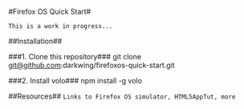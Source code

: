 #Firefox OS Quick Start#

`This is a work in progress...`

##Installation##

###1.  Clone this repository###
	git clone git@github.com:darkwing/firefoxos-quick-start.git

###2.  Install volo###
	npm install -g volo

##Resources##
`Links to Firefox OS simulator, HTML5AppTut, more`